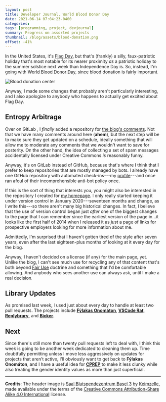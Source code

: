 ```yaml
---
layout: post
title: Developer Journal, World Blood Donor Day
date: 2021-06-14 07:04:23-0400
categories:
tags: [programming, project, devjournal]
summary: Progress on assorted projects
thumbnail: /blog/assets/blood-donation.png
offset: -41%
---
```


In the United States, it's [Flag Day](https://en.wikipedia.org/wiki/Flag_Day_(United_States)), but that's (frankly) a silly, faux-patriotic holiday that's most notable for its nearer proximity *as* a patriotic holiday to the summer solstice next week than Independence Day is.  So, instead, I'm going with [World Blood Donor Day](https://en.wikipedia.org/wiki/World_Blood_Donor_Day), since blood donation is fairly important.

![Blood donation center](/blog/assets/blood-donation.png "Blood donation center")

Anyway, I made some changes that probably aren't particularly interesting, and I also apologize to anybody who happens to actually get excited about Flag Day.

## Entropy Arbitrage

Over on GitLab <i class="fab fa-gitlab"></i>, I *finally* added a repository for [the blog's comments](https://gitlab.com/jcolag/entropy-arbitrage-comments).  Not that we have many comments around here (**ahem**), but the next step will be to make sure they get updated on a schedule, ideally something that will allow me to moderate any comments that we wouldn't want to save for posterity.  On the other hand, the idea of collecting a set of spam messages accidentally licensed under Creative Commons *is* reasonably funny.

Anyway, it's on GitLab instead of GitHub, because that's where I think that I prefer to keep repositories that are mostly managed by bots.  I already have one GitHub repository with automated check-ins---my [profile](https://github.com/jcolag)---and once ran afoul of their incomprehensible anti-bot policy once.

If this is the sort of thing that interests you, you might also be interested in the repository I created for [my homepage](https://gitlab.com/jcolag/john-s-homepage).  I only really started keeping it under version control in January 2020---seventeen months and change, as I write this---so there aren't many big historical changes.  In fact, I believe that the use of version control began just *after* one of the biggest changes to the page that I can remember since the earliest version of the page in...it looks like the first half of 2014 when I released it as *just* a page of links for prospective employers looking for more information about me.

Admittedly, I'm surprised that I haven't gotten tired of the style after seven years, even after the last eighteen-plus months of looking at it every day for the blog.

Anyway, I haven't decided on a license (if any) for the main page, yet.  Unlike the blog, I can't see much use for recycling any of that content that's both beyond [Fair Use](https://en.wikipedia.org/wiki/Fair_use) doctrine and something that I'd be comfortable allowing.  And anybody who sees another use can always ask, until I make a real decision.

## Library Updates

As promised last week, I used just about every day to handle at least two pull requests.  The projects include [**Fýlakas Onomáton**](https://github.com/jcolag/fylakas-onomaton), [**VSCode Rat**](https://github.com/jcolag/vscode-rat), [**Replybrary**](https://github.com/jcolag/library-twtterbot), and [**Bicker**](https://github.com/jcolag/Bicker).

## Next

Since there's still more than twenty pull requests left to deal with, I think this week is going to be another week dedicated to cleaning them up.  Time doubtfully permitting unless I move less aggressively on updates for projects that aren't active, I'll obviously want to get back to **Fýlakas Onomáton**, and I have a useful idea for [**CPREP**](https://github.com/jcolag/background-generator) to make it less clunky while also treating the gender identity values as more than just superficial.

* * *

**Credits**:  The header image is [Saal Blutspendezentrum Basel 3](https://commons.wikimedia.org/wiki/File:Saal_Blutspendezentrum_Basel_3.jpg) by [Keimzelle](https://commons.wikimedia.org/wiki/User:Keimzelle), made available under the terms of the [Creative Commons Attribution-Share Alike 4.0 International](https://creativecommons.org/licenses/by-sa/4.0/deed.en) license.
